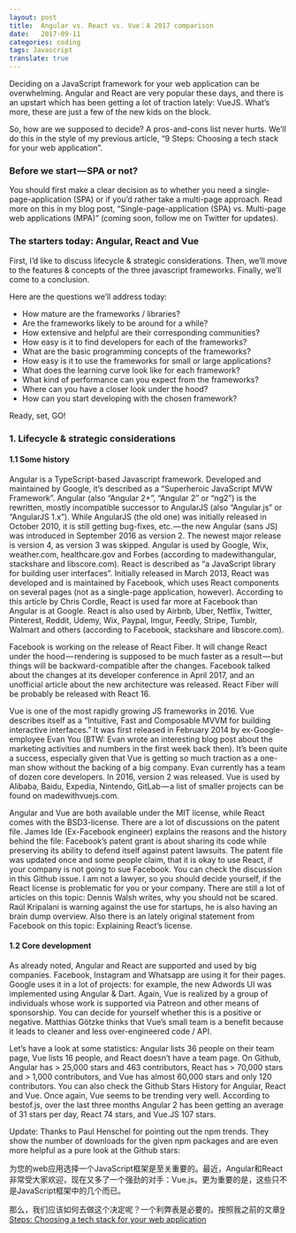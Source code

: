 ```yaml
---
layout: post
title:  Angular vs. React vs. Vue：A 2017 comparison
date:   2017-09-11
categories: coding
tags: Javascript
translate: true
---
```


Deciding on a JavaScript framework for your web application can be overwhelming. Angular and React are very popular these days, and there is an upstart which has been getting a lot of traction lately: VueJS. What’s more, these are just a few of the new kids on the block.

So, how are we supposed to decide? A pros-and-cons list never hurts. We’ll do this in the style of my previous article, “9 Steps: Choosing a tech stack for your web application”.


### Before we start — SPA or not?

You should first make a clear decision as to whether you need a single-page-application (SPA) or if you’d rather take a multi-page approach. Read more on this in my blog post, “Single-page-application (SPA) vs. Multi-page web applications (MPA)” (coming soon, follow me on Twitter for updates).

### The starters today: Angular, React and Vue

First, I’d like to discuss lifecycle & strategic considerations. Then, we’ll move to the features & concepts of the three javascript frameworks. Finally, we’ll come to a conclusion.

Here are the questions we’ll address today:

- How mature are the frameworks / libraries?
- Are the frameworks likely to be around for a while?
- How extensive and helpful are their corresponding communities?
- How easy is it to find developers for each of the frameworks?
- What are the basic programming concepts of the frameworks?
- How easy is it to use the frameworks for small or large applications?
- What does the learning curve look like for each framework?
- What kind of performance can you expect from the frameworks?
- Where can you have a closer look under the hood?
- How can you start developing with the chosen framework?

Ready, set, GO!

### 1. Lifecycle & strategic considerations

#### 1.1 Some history

Angular is a TypeScript-based Javascript framework. Developed and maintained by Google, it’s described as a “Superheroic JavaScript MVW Framework”. Angular (also “Angular 2+”, “Angular 2” or “ng2”) is the rewritten, mostly incompatible successor to AngularJS (also “Angular.js” or “AngularJS 1.x”). While AngularJS (the old one) was initially released in October 2010, it is still getting bug-fixes, etc. — the new Angular (sans JS) was introduced in September 2016 as version 2. The newest major release is version 4, as version 3 was skipped. Angular is used by Google, Wix, weather.com, healthcare.gov and Forbes (according to madewithangular, stackshare and libscore.com).
React is described as “a JavaScript library for building user interfaces”. Initially released in March 2013, React was developed and is maintained by Facebook, which uses React components on several pages (not as a single-page application, however). According to this article by Chris Cordle, React is used far more at Facebook than Angular is at Google. React is also used by Airbnb, Uber, Netflix, Twitter, Pinterest, Reddit, Udemy, Wix, Paypal, Imgur, Feedly, Stripe, Tumblr, Walmart and others (according to Facebook, stackshare and libscore.com).

Facebook is working on the release of React Fiber. It will change React under the hood — rendering is supposed to be much faster as a result — but things will be backward-compatible after the changes. Facebook talked about the changes at its developer conference in April 2017, and an unofficial article about the new architecture was released. React Fiber will be probably be released with React 16.

Vue is one of the most rapidly growing JS frameworks in 2016. Vue describes itself as a “Intuitive, Fast and Composable MVVM for building interactive interfaces.” It was first released in February 2014 by ex-Google-employee Evan You (BTW: Evan wrote an interesting blog post about the marketing activities and numbers in the first week back then). It’s been quite a success, especially given that Vue is getting so much traction as a one-man show without the backing of a big company. Evan currently has a team of dozen core developers. In 2016, version 2 was released. Vue is used by Alibaba, Baidu, Expedia, Nintendo, GitLab — a list of smaller projects can be found on madewithvuejs.com.

Angular and Vue are both available under the MIT license, while React comes with the BSD3-license. There are a lot of discussions on the patent file. James Ide (Ex-Facebook engineer) explains the reasons and the history behind the file: Facebook’s patent grant is about sharing its code while preserving its ability to defend itself against patent lawsuits. The patent file was updated once and some people claim, that it is okay to use React, if your company is not going to sue Facebook. You can check the discussion in this Github issue. I am not a lawyer, so you should decide yourself, if the React license is problematic for you or your company. There are still a lot of articles on this topic: Dennis Walsh writes, why you should not be scared. Raúl Kripalani is warning against the use for startups, he is also having an brain dump overview. Also there is an lately original statement from Facebook on this topic: Explaining React’s license.

#### 1.2 Core development

As already noted, Angular and React are supported and used by big companies. Facebook, Instagram and Whatsapp are using it for their pages. Google uses it in a lot of projects: for example, the new Adwords UI was implemented using Angular & Dart. Again, Vue is realized by a group of individuals whose work is supported via Patreon and other means of sponsorship. You can decide for yourself whether this is a positive or negative. Matthias Götzke thinks that Vue’s small team is a benefit because it leads to cleaner and less over-engineered code / API.

Let’s have a look at some statistics: Angular lists 36 people on their team page, Vue lists 16 people, and React doesn’t have a team page. On Github, Angular has > 25,000 stars and 463 contributors, React has > 70,000 stars and > 1,000 contributors, and Vue has almost 60,000 stars and only 120 contributors. You can also check the Github Stars History for Angular, React and Vue. Once again, Vue seems to be trending very well. According to bestof.js, over the last three months Angular 2 has been getting an average of 31 stars per day, React 74 stars, and Vue.JS 107 stars.

Update: Thanks to Paul Henschel for pointing out the npm trends. They show the number of downloads for the given npm packages and are even more helpful as a pure look at the Github stars:





为您的web应用选择一个JavaScript框架是至关重要的。最近，Angular和React非常受大家欢迎，现在又多了一个强劲的对手：Vue.js。更为重要的是，这些只不是JavaScript框架中的几个而已。

那么，我们应该如何去做这个决定呢？一个利弊表是必要的。按照我之前的文章[9 Steps: Choosing a tech stack for your web application](https://medium.com/unicorn-supplies/9-steps-how-to-choose-a-technology-stack-for-your-web-application-a6e302398e55)